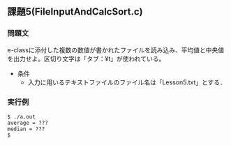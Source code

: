 ## 課題5(FileInputAndCalcSort.c)
### 問題文
e-classに添付した複数の数値が書かれたファイルを読み込み、平均値と中央値を出力せよ。区切り文字は「タブ：¥t」が使われている。
- 条件
    - 入力に用いるテキストファイルのファイル名は「Lesson5.txt」とする．
### 実行例
```
$ ./a.out
average = ???
median = ???
$ 
```